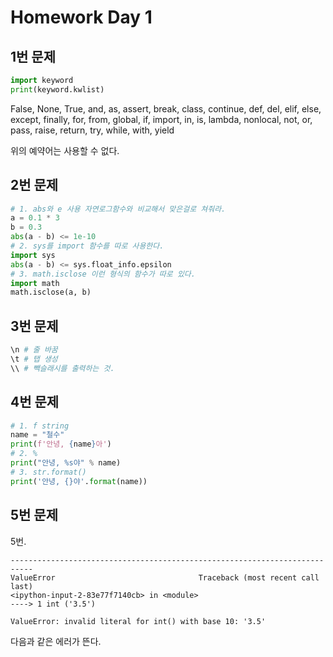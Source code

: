 # Homework Day 1

## 1번 문제

```python
import keyword
print(keyword.kwlist)
```

False, None, True, and, as, assert, break, class, continue, def, del, elif, else, except, finally, for, from, global, if, import, in, is, lambda, nonlocal, not, or, pass, raise, return, try, while, with, yield

위의 예약어는 사용할 수 없다.

## 2번 문제

```python
# 1. abs와 e 사용 자연로그함수와 비교해서 맞은걸로 쳐줘라.
a = 0.1 * 3
b = 0.3
abs(a - b) <= 1e-10
# 2. sys를 import 함수를 따로 사용한다.
import sys
abs(a - b) <= sys.float_info.epsilon
# 3. math.isclose 이런 형식의 함수가 따로 있다.
import math
math.isclose(a, b)
```

## 3번 문제

```python
\n # 줄 바꿈
\t # 탭 생성
\\ # 빽슬래시를 출력하는 것.
```

## 4번 문제

````python
# 1. f string
name = "철수"
print(f'안녕, {name}아')
# 2. % 
print("안녕, %s야" % name)
# 3. str.format()
print('안녕, {}야'.format(name))
````

## 5번 문제

5번.

```
---------------------------------------------------------------------------
ValueError                                Traceback (most recent call last)
<ipython-input-2-83e77f7140cb> in <module>
----> 1 int ('3.5')

ValueError: invalid literal for int() with base 10: '3.5'
```

다음과 같은 에러가 뜬다.







